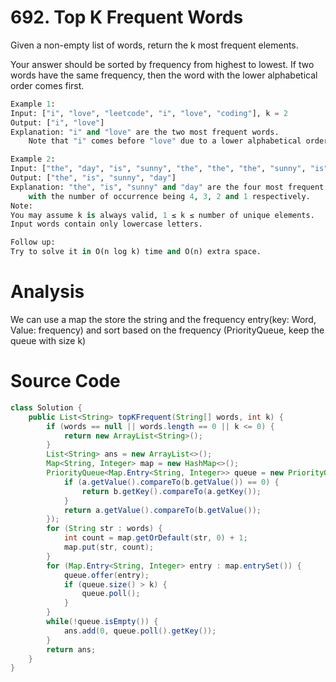 # 692. Top K Frequent Words
Given a non-empty list of words, return the k most frequent elements.

Your answer should be sorted by frequency from highest to lowest. If two words have the same frequency, then the word with the lower alphabetical order comes first.
```python
Example 1:
Input: ["i", "love", "leetcode", "i", "love", "coding"], k = 2
Output: ["i", "love"]
Explanation: "i" and "love" are the two most frequent words.
    Note that "i" comes before "love" due to a lower alphabetical order.
```
```python
Example 2:
Input: ["the", "day", "is", "sunny", "the", "the", "the", "sunny", "is", "is"], k = 4
Output: ["the", "is", "sunny", "day"]
Explanation: "the", "is", "sunny" and "day" are the four most frequent words,
    with the number of occurrence being 4, 3, 2 and 1 respectively.
Note:
You may assume k is always valid, 1 ≤ k ≤ number of unique elements.
Input words contain only lowercase letters.
```
```python
Follow up:
Try to solve it in O(n log k) time and O(n) extra space.
```

# Analysis
We can use a map the store the string and the frequency entry(key: Word, Value: frequency)
and sort based on the frequency (PriorityQueue, keep the queue with size k)
# Source Code
```java
class Solution {
    public List<String> topKFrequent(String[] words, int k) {
        if (words == null || words.length == 0 || k <= 0) {
            return new ArrayList<String>();
        }
        List<String> ans = new ArrayList<>();
        Map<String, Integer> map = new HashMap<>();
        PriorityQueue<Map.Entry<String, Integer>> queue = new PriorityQueue<>((a, b) -> {
            if (a.getValue().compareTo(b.getValue()) == 0) {
                return b.getKey().compareTo(a.getKey());
            }
            return a.getValue().compareTo(b.getValue());
        });
        for (String str : words) {
            int count = map.getOrDefault(str, 0) + 1;
            map.put(str, count);
        }
        for (Map.Entry<String, Integer> entry : map.entrySet()) {
            queue.offer(entry);
            if (queue.size() > k) {
                queue.poll();
            }
        }
        while(!queue.isEmpty()) {
            ans.add(0, queue.poll().getKey());
        }
        return ans;
    }
}
```
